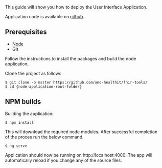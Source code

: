 This guide will show you how to deploy the User Interface Application.

Application code is available on [github](https://github.com/siteadmin/fhir-tools.git).

## Prerequisites

* [Node](https://nodejs.org/en/)
* Git

Follow the instructions to install the packages and build the node application.

Clone the project as follows:

```
$ git clone -b master https://github.com/onc-healthit/fhir-tools/
$ cd {node-application-root-folder}
```

## NPM builds
Building the application:
```
$ npm install
```
This will download the required node modules. After successful completion of the proces run the below command.
```
$ ng serve
```
Application should now be running on http://localhost:4000. The app will automatically reload if you change any of the source files.